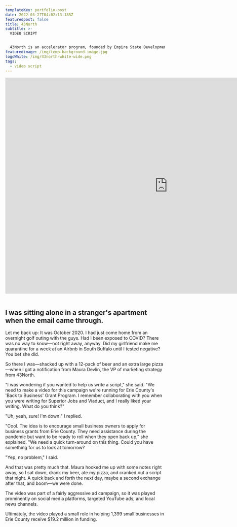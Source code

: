 ```yaml
---
templateKey: portfolio-post
date: 2022-03-27T04:02:13.185Z
featuredpost: false
title: 43North
subtitle: >-
  VIDEO SCRIPT


  43North is an accelerator program, founded by Empire State Development and the State of New York, that hosts an annual startup competition. The company invests $5 million per year to attract and cultivate high-growth companies in Buffalo, New York.
featuredimage: /img/temp-background-image.jpg
logoWhite: /img/43north-white-wide.png
tags:
  - video script
---
```

<iframe width="1024" height="681" src="https://www.youtube.com/embed/VeASx6hNwzg" title="YouTube video player" frameborder="0" allow="accelerometer; autoplay; clipboard-write; encrypted-media; gyroscope; picture-in-picture" allowfullscreen></iframe>
<br>
<br>

## I was sitting alone in a stranger's apartment when the email came through.

Let me back up: It was October 2020. I had just come home from an overnight golf outing with the guys. Had I been exposed to COVID? There was no way to know—not right away, anyway. Did my girlfriend make me quarantine for a week at an Airbnb in South Buffalo until I tested negative? You bet she did.

So there I was—shacked up with a 12-pack of beer and an extra large pizza—when I got a notification from Maura Devlin, the VP of marketing strategy from 43North.

"I was wondering if you wanted to help us write a script," she said. "We need to make a video for this campaign we're running for Erie County's 'Back to Business' Grant Program. I remember collaborating with you when you were writing for Superior Jobs and Viaduct, and I really liked your writing. What do you think?"

"Uh, yeah, sure! I'm down!" I replied.

"Cool. The idea is to encourage small business owners to apply for business grants from Erie County. They need assistance during the pandemic but want to be ready to roll when they open back up," she explained. "We need a quick turn-around on this thing. Could you have something for us to look at tomorrow? 

"Yep, no problem," I said.

And that was pretty much that. Maura hooked me up with some notes right away, so I sat down, drank my beer, ate my pizza, and cranked out a script that night. A quick back and forth the next day, maybe a second exchange after that, and boom—we were done. 

The video was part of a fairly aggressive ad campaign, so it was played prominently on social media platforms, targeted YouTube ads, and local news channels. 

Ultimately, the video played a small role in helping 1,399 small businesses in Erie County receive $19.2 million in funding.